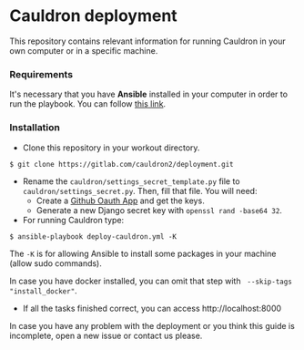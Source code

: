 # Cauldron deployment

This repository contains relevant information for running Cauldron in your own computer or in a specific machine.


### Requirements

It's necessary that you have **Ansible** installed in your computer in order to run the playbook. You can follow [this link](https://docs.ansible.com/ansible/latest/installation_guide/).


### Installation

- Clone this repository in your workout directory.
```
$ git clone https://gitlab.com/cauldron2/deployment.git
```
- Rename the `cauldron/settings_secret_template.py` file to `cauldron/settings_secret.py`. Then, fill that file. You will need:
  - Create a [Github Oauth App](https://developer.github.com/apps/building-oauth-apps/creating-an-oauth-app/) and get the keys.
  - Generate a new Django secret key with `openssl rand -base64 32`.
- For running Cauldron type:
```
$ ansible-playbook deploy-cauldron.yml -K
```
 The `-K` is for allowing Ansible to install some packages in your machine (allow sudo commands).

 In case you have docker installed, you can omit that step with ` --skip-tags "install_docker"`.

- If all the tasks finished correct, you can access http://localhost:8000


In case you have any problem with the deployment or you think this guide is incomplete, open a new issue or contact us please.
